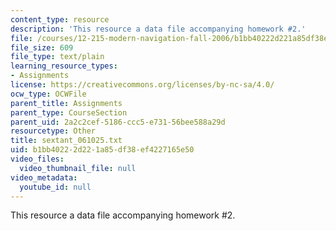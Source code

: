 ```yaml
---
content_type: resource
description: 'This resource a data file accompanying homework #2.'
file: /courses/12-215-modern-navigation-fall-2006/b1bb40222d221a85df38ef4227165e50_sextant_061025.txt
file_size: 609
file_type: text/plain
learning_resource_types:
- Assignments
license: https://creativecommons.org/licenses/by-nc-sa/4.0/
ocw_type: OCWFile
parent_title: Assignments
parent_type: CourseSection
parent_uid: 2a2c2cef-5186-ccc5-e731-56bee588a29d
resourcetype: Other
title: sextant_061025.txt
uid: b1bb4022-2d22-1a85-df38-ef4227165e50
video_files:
  video_thumbnail_file: null
video_metadata:
  youtube_id: null
---
```

This resource a data file accompanying homework #2.